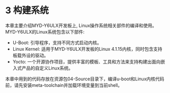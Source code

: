 # 3 构建系统

本章主要介绍MYD-Y6ULX开发板上, Linux操作系统相关部件的编译和使用。MYD-Y6ULX的Linux系统包含以下部件:

* U-Boot: 引导程序，支持不同方式启动内核。
* Linux Kernel: 适用于MYD-Y6ULX开发板的Linux 4.1.15内核，同时包含支持板载外设的驱动。
* Yocto: 一个开源协作项目，提供丰富的模板、工具和方法来支持构建出面向嵌入式产品的自定义Linux系统。

本章中用到的代码存放在资源包04-Source目录下，编译u-boot和Linux内核代码前，请先安装meta-toolchain并加载环境变量到当前shell。
